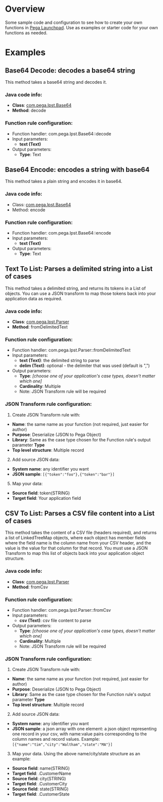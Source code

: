 # Overview

Some sample code and configuration to see how to create your own functions in [Pega Launchpad](https://launchpad.io/). Use as examples or starter code for your own functions as needed.

# Examples

## Base64 Decode: decodes a base64 string

This method takes a base64 string and decodes it.

### Java code info:
- **Class**: [com.pega.lpst.Base64](https://github.com/miratim/PegaLPSTTools/blob/master/src/main/java/com/pega/lpst/Base64.java)
- **Method**: decode

### Function rule configuration:

- Function handler: com.pega.lpst.Base64::decode
- Input parameters:
  - **text (Text)**
- Output parameters:
  - **Type**: Text

## Base64 Encode: encodes a string with base64

This method takes a plain string and encodes it in base64.

### Java code info:
- Class:  [com.pega.lpst.Base64](https://github.com/miratim/PegaLPSTTools/blob/master/src/main/java/com/pega/lpst/Base64.java)
- Method: encode

### Function rule configuration:
- Function handler: com.pega.lpst.Base64::encode
- Input parameters:
  - **text (Text)**
- Output parameters:
  - **Type**: Text

## Text To List: Parses a delimited string into a List of cases

This method takes a delimited string, and returns its tokens in a List of objects. You can use a JSON transform to map those tokens back into your application data as required.

### Java code info:
- **Class**:  [com.pega.lpst.Parser](https://github.com/miratim/PegaLPSTTools/blob/master/src/main/java/com/pega/lpst/Parser.java)
- **Method**: fromDelimitedText

### Function rule configuration:
- Function handler: com.pega.lpst.Parser::fromDelimitedText
- Input parameters:
  - **text (Text)**: the delimited string to parse
  - **delim (Text)**: optional - the delimiter that was used (default is ",")
- Output parameters:
  - **Type**: *[choose one of your application's case types, doesn't matter which one]*
  - **Cardinality**: Multiple
  - Note: JSON Transform rule will be required

### JSON Transform rule configuration:

1. Create JSON Transform rule with:
  - **Name**: the same name as your function (not required, just easier for author)
  - **Purpose**: Deserialize (JSON to Pega Object)
  - **Library**: Same as the case type chosen for the Function rule's output parameter **Type**
  - **Top level structure**: Multiple record
2. Add source JSON data:
  - **System name**: any identifier you want
  - **JSON sample**: ```[{"token":"foo"},{"token":"bar"}]```
5. Map your data:
  - **Source field**: token(STRING)
  - **Target field**: Your application field

## CSV To List: Parses a CSV file content into a List of cases

This method takes the content of a CSV file (headers required), and returns a list of LinkedTreeMap objects, where each object has member fields where the field name is the column name from your CSV header, and the value is the value for that column for that record. You must use a JSON Transform to map this list of objects back into your application object structure. 

### Java code info:
- **Class**: [com.pega.lpst.Parser](https://github.com/miratim/PegaLPSTTools/blob/master/src/main/java/com/pega/lpst/Parser.java)
- **Method**: fromCsv

### Function rule configuration:
- Function handler: com.pega.lpst.Parser::fromCsv
- Input parameters:
  - **csv (Text)**: csv file content to parse
- Output parameters:
  - **Type**: *[choose one of your application's case types, doesn't matter which one]*
  - **Cardinality**: Multiple
  - Note: JSON Transform rule will be required

### JSON Transform rule configuration:

1. Create JSON Transform rule with:
- **Name**: the same name as your function (not required, just easier for author)
- **Purpose**: Deserialize (JSON to Pega Object)
- **Library**: Same as the case type chosen for the Function rule's output parameter **Type**
- **Top level structure**: Multiple record
2. Add source JSON data:
- **System name**: any identifier you want
- **JSON sample**: a json array with one element: a json object representing one record in your csv, with name:value pairs corresponding to the column names and record values. Example: ```[{"name":"tim","city":"Waltham","state":"MA"}]```
3. Map your data. Using the above name/city/state structure as an example:
- **Source field**: name(STRING)
- **Target field**: .CustomerName
- **Source field**: city(STRING)
- **Target field**: .CustomerCity
- **Source field**: state(STRING)
- **Target field**: .CustomerState
